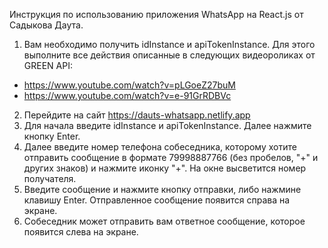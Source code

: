 Инструкция по использованию приложения WhatsApp на React.js от Садыкова Даута.

1. Вам необходимо получить idInstance и apiTokenInstance. Для этого выполните все действия описанные в следующих видеороликах от GREEN API:
 - https://www.youtube.com/watch?v=pLGoeZ27buM
 - https://www.youtube.com/watch?v=e-91GrRDBVc

2. Перейдите на сайт https://dauts-whatsapp.netlify.app
3. Для начала введите idInstance и apiTokenInstance. Далее нажмите кнопку Enter.
4. Далее введите номер телефона собеседника, которому хотите отправить сообщение в формате 79998887766 (без пробелов, "+" и других знаков) и нажмите иконку "+". На окне высветится номер получателя.
5. Введите сообщение и нажмите кнопку отправки, либо нажмине клавишу Enter. Отправленное сообщение появится справа на экране.
6. Собеседник может отправить вам ответное сообщение, которое появится слева на экране.


